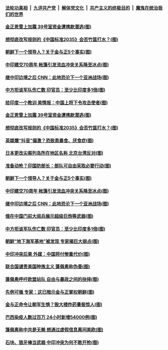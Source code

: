 

####  [法轮功真相](../../../../basic/blob/master/README.md?t=06231831) &nbsp;|&nbsp; [九评共产党](../../../../9ping.md/blob/master/README.md?t=06231831) &nbsp;|&nbsp; [解体党文化](../../../../jtdwh.md/blob/master/README.md?t=06231831)  &nbsp;|&nbsp; [共产主义的终极目的](../../../../gczydzjmd.md/blob/master/README.md?t=06231831) &nbsp;|&nbsp; [魔鬼在统治我们的世界](../../../../mgztzwmdsj.md/blob/master/README.md?t=06231831) 

#### [金正恩雪上加霜 39号室资金遭携款潜逃(图)](../pages/p9/937338.md?t=06231831) 

#### [想彻底改写规则的《中国标准2035》会否竹篮打水？(图)](../pages/p9/937385.md?t=06231831) 

#### [朝鲜下一个领导人？关于金与正5个事实(图)](../pages/p9/937239.md?t=06231831) 

#### [中印建交70周年 帐篷引发流血冲突关系降至冰点(图)](../pages/p9/937297.md?t=06231831) 

#### [继中印边境之后 CNN：此地恐沦下一个亚洲战场(图)](../pages/p9/937235.md?t=06231831) 

#### [中方拒谈军队伤亡数 印官员：至少比印度多1倍(图)](../pages/p9/937262.md?t=06231831) 

#### [给印度一个教训 美情报：中国上将下令攻击使者(图)](../pages/p9/937414.md?t=06231831) 

#### [金正恩雪上加霜 39号室资金遭携款潜逃(图)](../pages/p9/937338.md?t=06231831) 

#### [想彻底改写规则的《中国标准2035》会否竹篮打水？(图)](../pages/p9/937385.md?t=06231831) 

#### [英媒爆“抖音”偏激？恐致患暴食、厌食症(图)](../pages/p9/937345.md?t=06231831) 

#### [日本更改尖阁列岛所在地区名称 北京台湾反对(图)](../pages/p9/937358.md?t=06231831) 

#### [准备动枪？印国防部长：部队可自由采取必要行动(图)](../pages/p9/937316.md?t=06231831) 

#### [朝鲜下一个领导人？关于金与正5个事实(图)](../pages/p9/937239.md?t=06231831) 

#### [中印建交70周年 帐篷引发流血冲突关系降至冰点(图)](../pages/p9/937297.md?t=06231831) 

#### [继中印边境之后 CNN：此地恐沦下一个亚洲战场(图)](../pages/p9/937235.md?t=06231831) 

#### [俄在中国门前大阅兵展示超级巨炮等武器(图)](../pages/p9/937283.md?t=06231831) 

#### [中方拒谈军队伤亡数 印官员：至少比印度多1倍(图)](../pages/p9/937262.md?t=06231831) 

#### [朝鲜“地下海军基地”被发现 专家揭巨大弱点(图)](../pages/p9/937152.md?t=06231831) 

#### [中印冲突后果 外媒：中国将付惨重代价(图)](../pages/p9/937150.md?t=06231831) 

#### [联合国谴责美国种族主义 蓬佩奥称伪善(图)](../pages/p9/937213.md?t=06231831) 

#### [蓬佩奥呼吁欧盟站队 自由与暴政之间的抉择(图)](../pages/p9/937188.md?t=06231831) 

#### [先例可循 专家：这已暗示金与正掌权朝鲜(图)](../pages/p9/937143.md?t=06231831) 

#### [金与正命令让朝军生惧？毁大楼炸药量极惊人(图)](../pages/p9/937061.md?t=06231831) 

#### [巴西染疫人数过百万 24小时新增54000例(图)](../pages/p9/937113.md?t=06231831) 

#### [篷佩奥称中共是无赖 想通过虚假信息离间美欧(图)](../pages/p9/937106.md?t=06231831) 

#### [石块、狼牙棒当武器 中印冲突为何不敢开枪(图)](../pages/p9/937048.md?t=06231831) 

